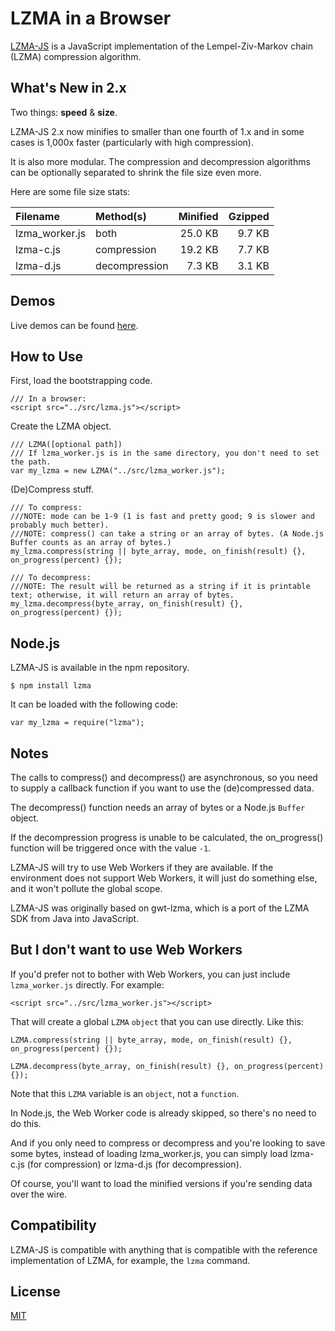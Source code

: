 LZMA in a Browser
===

<a href="https://github.com/nmrugg/LZMA-JS">LZMA-JS</a> is a JavaScript implementation of the Lempel-Ziv-Markov chain (LZMA) compression algorithm.


What's New in 2.x
---
Two things: <b>speed</b> & <b>size</b>.

LZMA-JS 2.x now minifies to smaller than one fourth of 1.x and in some cases is 1,000x faster (particularly with high compression).

It is also more modular. The compression and decompression algorithms can be optionally separated to shrink the file size even more.

Here are some file size stats:

|    Filename    |   Method(s)   | Minified | Gzipped |
|:---------------|:--------------|---------:|--------:|
| lzma_worker.js | both          |  25.0 KB |  9.7 KB |
| lzma-c.js      | compression   |  19.2 KB |  7.7 KB |
| lzma-d.js      | decompression |   7.3 KB |  3.1 KB |


Demos
---

Live demos can be found <a href="http://nmrugg.github.io/LZMA-JS/">here</a>.


How to Use
---

First, load the bootstrapping code.
    
    /// In a browser:
    <script src="../src/lzma.js"></script>

Create the LZMA object.
    
    /// LZMA([optional path])
    /// If lzma_worker.js is in the same directory, you don't need to set the path.
    var my_lzma = new LZMA("../src/lzma_worker.js");

(De)Compress stuff.

    /// To compress:
    ///NOTE: mode can be 1-9 (1 is fast and pretty good; 9 is slower and probably much better).
    ///NOTE: compress() can take a string or an array of bytes. (A Node.js Buffer counts as an array of bytes.)
    my_lzma.compress(string || byte_array, mode, on_finish(result) {}, on_progress(percent) {});
    
    /// To decompress:
    ///NOTE: The result will be returned as a string if it is printable text; otherwise, it will return an array of bytes.
    my_lzma.decompress(byte_array, on_finish(result) {}, on_progress(percent) {});


Node.js
---

LZMA-JS is available in the npm repository.
    
    $ npm install lzma

It can be loaded with the following code:
    
    var my_lzma = require("lzma");


Notes
---

The calls to compress() and decompress() are asynchronous, so you need to supply a callback function if you
want to use the (de)compressed data.

The decompress() function needs an array of bytes or a Node.js <code>Buffer</code> object.

If the decompression progress is unable to be calculated, the on_progress() function will be triggered once with the value <code>-1</code>.

LZMA-JS will try to use Web Workers if they are available.  If the environment does not support Web Workers,
it will just do something else, and it won't pollute the global scope.

LZMA-JS was originally based on gwt-lzma, which is a port of the LZMA SDK from Java into JavaScript.


But I don't want to use Web Workers
---

If you'd prefer not to bother with Web Workers, you can just include <code>lzma_worker.js</code> directly. For example:

    <script src="../src/lzma_worker.js"></script>

That will create a global <code>LZMA</code> <code>object</code> that you can use directly. Like this:

    LZMA.compress(string || byte_array, mode, on_finish(result) {}, on_progress(percent) {});
    
    LZMA.decompress(byte_array, on_finish(result) {}, on_progress(percent) {});

Note that this <code>LZMA</code> variable is an <code>object</code>, not a <code>function</code>.

In Node.js, the Web Worker code is already skipped, so there's no need to do this.

And if you only need to compress or decompress and you're looking to save some bytes, instead of loading lzma_worker.js,
you can simply load lzma-c.js (for compression) or lzma-d.js (for decompression).

Of course, you'll want to load the minified versions if you're sending data over the wire.


Compatibility
---

LZMA-JS is compatible with anything that is compatible with the reference implementation of LZMA, for example, the <code>lzma</code> command.


License
---
<a href="https://raw.githubusercontent.com/nmrugg/LZMA-JS/master/LICENSE">MIT</a>
